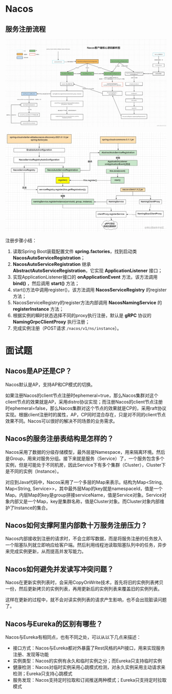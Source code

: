 # Nacos

## 服务注册流程

![img](img/007.png)



![Nacos服务注册流程](img/008.png)

注册步骤小结：

1. 读取Spring Boot装载配置文件 **spring.factories**，找到启动类 **NacosAutoServiceRegistration**；
2. **NacosAutoServiceRegistration** 继承 **AbstractAutoServiceRegistration**，它实现 **ApplicationListener** 接口；
3. 实现ApplicationListener接口的 **onApplicationEvent** 方法，该方法调用 **bind()** ，然后调用 **start()** 方法；
4. start()方法中调用register()，该方法调用 **NacosServiceRegistry** 的register方法；
5. NacosServiceRegistry的register方法内部调用 **NacosNamingService** 的 **registerInstance** 方法；
6. 根据实例的瞬时状态选择不同的proxy执行注册，默认是 **gRPC** 协议的 **NamingGrpcClientProxy** 执行注册；
7. 完成实例注册（POST请求 `/nacos/v1/ns/instance`）。

# 面试题

## Nacos是AP还是CP？

Nacos默认是AP，支持AP和CP模式的切换。

如果注册Nacos的client节点注册时ephemeral=true，那么Nacos集群对这个client节点的效果就是AP，采用distro协议实现；而注册Nacos的client节点注册时ephemeral=false，那么Nacos集群对这个节点的效果就是CP的，采用raft协议实现。根据client注册时的属性，AP，CP同时混合存在，只是对不同的client节点效果不同。Nacos可以很好的解决不同场景的业务需求。

## Nacos的服务注册表结构是怎样的？

Nacos采用了数据的分级存储模型，最外层是Namespace，用来隔离环境。然后是Group，用来对服务分组。接下来就是服务（Service）了，一个服务包含多个实例，但是可能处于不同机房，因此Service下有多个集群（Cluster），Cluster下是不同的实例（Instance）。

对应到Java代码中，Nacos采用了一个多层的Map来表示。结构为Map<String, Map<String, Service>>，其中最外层Map的key就是namespaceId，值是一个Map。内层Map的key是group拼接serviceName，值是Service对象。Service对象内部又是一个Map，key是集群名称，值是Cluster对象。而Cluster对象内部维护了Instance的集合。

## Nacos如何支撑阿里内部数十万服务注册压力？

Nacos内部接收到注册的请求时，不会立即写数据，而是将服务注册的任务放入一个阻塞队列就立即响应给客户端。然后利用线程池读取阻塞队列中的任务，异步来完成实例更新，从而提高并发写能力。

## Nacos如何避免并发读写冲突问题？

Nacos在更新实例列表时，会采用CopyOnWrite技术，首先将旧的实例列表拷贝一份，然后更新拷贝的实例列表，再用更新后的实例列表来覆盖旧的实例列表。

这样在更新的过程中，就不会对读实例列表的请求产生影响，也不会出现脏读问题了。

## Nacos与Eureka的区别有哪些？

Nacos与Eureka有相同点，也有不同之处，可以从以下几点来描述：

- 接口方式：Nacos与Eureka都对外暴露了Rest风格的API接口，用来实现服务注册、发现等功能
- 实例类型：Nacos的实例有永久和临时实例之分；而Eureka只支持临时实例
- 健康检测：Nacos对临时实例采用心跳模式检测，对永久实例采用主动请求来检测；Eureka只支持心跳模式
- 服务发现：Nacos支持定时拉取和订阅推送两种模式；Eureka只支持定时拉取模式
